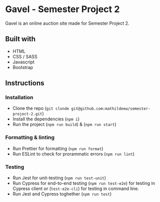 # Gavel - Semester Project 2

Gavel is an online auction site made for Semester Project 2.

## Built with

- HTML
- CSS / SASS
- Javascript
- Bootstrap

## Instructions

### Installation

- Clone the repo (`git clonde git@github.com:mathildeew/semester-project-2.git`)
- Install the dependencies (`npm i`)
- Run the project (`npm run build`) & (`npm run start`)

### Formatting & linting

- Run Prettier for formatting (`npm run format`)
- Run ESLint to check for prorammatic errors (`npm run lint`)

### Testing

- Run Jest for unit-testing (`npm run test-unit`)
- Run Cypress for end-to-end testing (`npm run test-e2e`) for testing in Cypress client or (`test-e2e-cli`) for testing in command line.
- Run Jest and Cypress toghether (`npm run test`)
